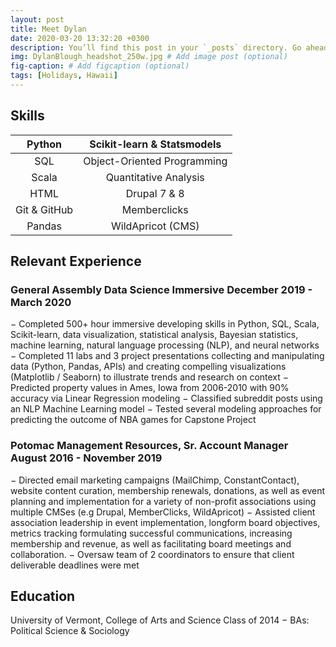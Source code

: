 ```yaml
---
layout: post
title: Meet Dylan
date: 2020-03-20 13:32:20 +0300
description: You’ll find this post in your `_posts` directory. Go ahead and edit it and re-build the site to see your changes. # Add post description (optional)
img: DylanBlough_headshot_250w.jpg # Add image post (optional)
fig-caption: # Add figcaption (optional)
tags: [Holidays, Hawaii]
---
```


## Skills
 
|    Python    |  Scikit-learn & Statsmodels |
|:------------:|:---------------------------:|
|      SQL     | Object-Oriented Programming |
|     Scala    |    Quantitative Analysis    |
|     HTML     |         Drupal 7 & 8        |
| Git & GitHub |         Memberclicks        |
|    Pandas    |      WildApricot (CMS)      |
 
 

## Relevant Experience
 
### General Assembly Data Science Immersive 			December  2019 -  March 2020
 
−	Completed 500+ hour immersive developing skills in Python, SQL, Scala, Scikit-learn, data visualization, statistical analysis, Bayesian statistics, machine learning, natural language processing (NLP), and neural networks
−	Completed 11 labs and 3 project presentations collecting and manipulating data (Python, Pandas, APIs) and creating compelling visualizations (Matplotlib / Seaborn) to illustrate trends and research on context
−	Predicted property values in Ames, Iowa from 2006-2010 with 90% accuracy via Linear Regression modeling
−	Classified subreddit posts using an NLP Machine Learning model
−	Tested several modeling approaches for predicting the outcome of NBA games for Capstone Project

### Potomac Management Resources, Sr. Account Manager                 August 2016 - November 2019
−	Directed email marketing campaigns (MailChimp, ConstantContact), website content curation, membership renewals, donations, as well as event planning and implementation for a variety of non-profit associations using multiple CMSes (e.g Drupal, MemberClicks, WildApricot)
−	Assisted client association leadership in event implementation, longform board objectives, metrics tracking formulating successful communications, increasing membership and revenue, as well as facilitating board meetings and collaboration. 
−	Oversaw team of 2 coordinators to ensure that client deliverable deadlines were met

 

## Education
University of Vermont, College of Arts and Science                                                     Class of 2014
−	BAs: Political Science & Sociology
